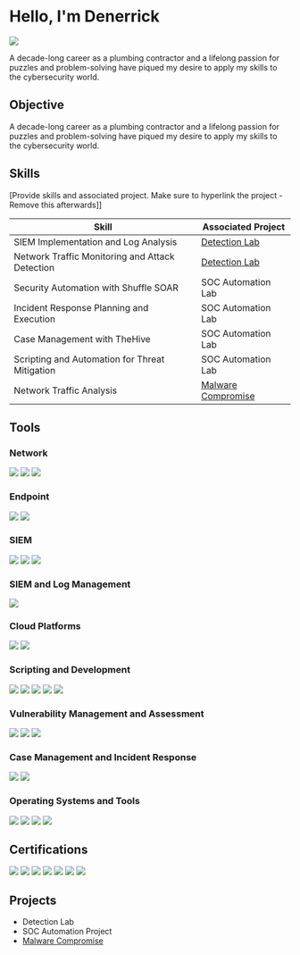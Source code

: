 # Hello, I'm Denerrick
<a href="https://linkedin.com/in/denerrickforbes"><img src="https://img.shields.io/badge/-LinkedIn-0072b1?&style=for-the-badge&logo=linkedin&logoColor=white" /></a>

A decade-long career as a plumbing contractor and a lifelong passion for puzzles and problem-solving have piqued my desire to apply my skills to the cybersecurity world.

## Objective
A decade-long career as a plumbing contractor and a lifelong passion for puzzles and problem-solving have piqued my desire to apply my skills to the cybersecurity world.
## Skills
[Provide skills and associated project. Make sure to hyperlink the project - Remove this afterwards]]

| Skill                                         | Associated Project         |
|-----------------------------------------------|----------------------------|
| SIEM Implementation and Log Analysis          | <a href="https://google.com">Detection Lab</a>|
| Network Traffic Monitoring and Attack Detection | <a href="https://google.com">Detection Lab</a>|
| Security Automation with Shuffle SOAR         | SOC Automation Lab|
| Incident Response Planning and Execution      | SOC Automation Lab|
| Case Management with TheHive                  | SOC Automation Lab|
| Scripting and Automation for Threat Mitigation | SOC Automation Lab|
|Network Traffic Analysis                       |<a href="https://github.com/zerothegreat1/BTLO/tree/main/Network%20Analysis%20-%20Malware%20Compromise">Malware Compromise</a>|
## Tools

### Network
<div>
    <img src="https://img.shields.io/badge/-Wireshark-1679A7?&style=for-the-badge&logo=Wireshark&logoColor=white" />
    <img src="https://img.shields.io/badge/-Suricata-EF3B2D?&style=for-the-badge&logo=Suricata&logoColor=white" />
    <img src="https://img.shields.io/badge/-Zeek-777BB4?&style=for-the-badge&logo=Zeek&logoColor=white" />
</div>

### Endpoint
<div>
    <img src="https://img.shields.io/badge/-Microsoft_Defender_for_Endpoint-00A4EF?&style=for-the-badge&logo=Microsoft&logoColor=white" />
    <img src="https://img.shields.io/badge/-Velociraptor-4B275F?&style=for-the-badge&logo=Velociraptor&logoColor=white" />
</div>

### SIEM
<div>
    <img src="https://img.shields.io/badge/-Microsoft_Sentinel-0078D4?&style=for-the-badge&logo=Microsoft&logoColor=white" />
    <img src="https://img.shields.io/badge/-Splunk-000000?&style=for-the-badge&logo=Splunk&logoColor=white" />
    <img src="https://img.shields.io/badge/-Elastic-005571?&style=for-the-badge&logo=Elastic&logoColor=white" />
</div>

### SIEM and Log Management
<div>
    <img src="https://img.shields.io/badge/-Splunk-000000?&style=for-the-badge&logo=Splunk&logoColor=white" />
</div>

### Cloud Platforms
<div>
    <img src="https://img.shields.io/badge/-AWS-232F3E?&style=for-the-badge&logo=Amazon%20AWS&logoColor=white" />
    <img src="https://img.shields.io/badge/-Azure-0089D6?&style=for-the-badge&logo=Microsoft%20Azure&logoColor=white" />
</div>


### Scripting and Development
<div>
    <img src="https://img.shields.io/badge/-Python-3776AB?&style=for-the-badge&logo=Python&logoColor=white" />
    <img src="https://img.shields.io/badge/-Spyder-FF0000?&style=for-the-badge&logo=Spyder%20IDE&logoColor=white" />
     <img src="https://img.shields.io/badge/-PowerShell-5391FE?&style=for-the-badge&logo=PowerShell&logoColor=white" />
        <img src="https://img.shields.io/badge/-Visual_Studio_Code-007ACC?&style=for-the-badge&logo=VisualStudioCode&logoColor=white" />
    <img src="https://img.shields.io/badge/-VMWare-607078?&style=for-the-badge&logo=VMWare&logoColor=white" />

</div>


### Vulnerability Management and Assessment
<div>
    <img src="https://img.shields.io/badge/-Snyk-4B32C3?&style=for-the-badge&logo=Snyk&logoColor=white" />
    <img src="https://img.shields.io/badge/-Qualys-DC3E12?&style=for-the-badge&logo=Qualys&logoColor=white" />
    <img src="https://img.shields.io/badge/-Virus%20Total-394EFF?&style=for-the-badge&logo=VirusTotal&logoColor=white" />
</div>

### Case Management and Incident Response
<div>
    <img src="https://img.shields.io/badge/-TheHive-FF7E17?&style=for-the-badge&logo=thehive&logoColor=white" />
    <img src="https://img.shields.io/badge/-Wazuh-333333?&style=for-the-badge&logo=Wazuh&logoColor=white" />
</div>

### Operating Systems and Tools
<div>
    <img src="https://img.shields.io/badge/-Kali%20Linux-557C94?&style=for-the-badge&logo=Kali%20Linux&logoColor=white" />
    <img src="https://img.shields.io/badge/-Cisco%20Packet%20Tracer-0085C3?&style=for-the-badge&logo=Cisco&logoColor=white" />
     <img src="https://img.shields.io/badge/-macOS-000000?&style=for-the-badge&logo=Apple&logoColor=white" />
    <img src="https://img.shields.io/badge/-VMware-607078?&style=for-the-badge&logo=VMware&logoColor=white" />

</div>


## Certifications
<div>
<img src="https://img.shields.io/badge/-Security%2B-FF0000?&style=for-the-badge&logo=CompTIA&logoColor=white" />
<img src="https://img.shields.io/badge/-Google%20Cybersecurity%20Specialization-4285F4?&style=for-the-badge&logo=Google&logoColor=white" />
<img src="https://img.shields.io/badge/-Google%20Project%20Management%20Specialization-4285F4?&style=for-the-badge&logo=Google&logoColor=white" />
<img src="https://img.shields.io/badge/-IBM%20Microsoft%20Windows%20Defender%20and%20Firewall%20for%20Beginners-0057B8?&style=for-the-badge&logo=IBM&logoColor=white" />
<img src="https://img.shields.io/badge/-Wireshark%20for%20Basic%20Network%20Security%20Analysis-1679A7?&style=for-the-badge&logo=Wireshark&logoColor=white" />
<img src="https://img.shields.io/badge/-Wireshark%20for%20Beginners:%20Capture%20Packets-1679A7?&style=for-the-badge&logo=Wireshark&logoColor=white" />
<img src="https://img.shields.io/badge/-IBM%20IT%20Fundamentals%20for%20Cybersecurity%20Specialization-0057B8?&style=for-the-badge&logo=IBM&logoColor=white" />
</div>

## Projects
- Detection Lab
- SOC Automation Project
- [Malware Compromise](https://github.com/zerothegreat1/BTLO/tree/main/Network%20Analysis%20-%20Malware%20Compromise)
